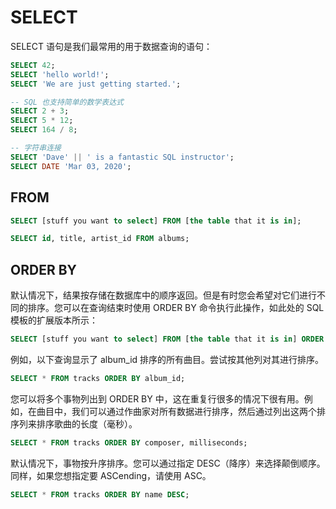 # SELECT

SELECT 语句是我们最常用的用于数据查询的语句：

```sql
SELECT 42;
SELECT 'hello world!';
SELECT 'We are just getting started.';

-- SQL 也支持简单的数学表达式
SELECT 2 + 3;
SELECT 5 * 12;
SELECT 164 / 8;

-- 字符串连接
SELECT 'Dave' || ' is a fantastic SQL instructor';
SELECT DATE 'Mar 03, 2020';
```

## FROM

```sql
SELECT [stuff you want to select] FROM [the table that it is in];

SELECT id, title, artist_id FROM albums;
```

## ORDER BY

默认情况下，结果按存储在数据库中的顺序返回。但是有时您会希望对它们进行不同的排序。您可以在查询结束时使用 ORDER BY 命令执行此操作，如此处的 SQL 模板的扩展版本所示：

```sql
SELECT [stuff you want to select] FROM [the table that it is in] ORDER BY [column you want to order by];
```

例如，以下查询显示了 album_id 排序的所有曲目。尝试按其他列对其进行排序。

```sql
SELECT * FROM tracks ORDER BY album_id;
```

您可以将多个事物列出到 ORDER BY 中，这在重复行很多的情况下很有用。例如，在曲目中，我们可以通过作曲家对所有数据进行排序，然后通过列出这两个排序列来排序歌曲的长度（毫秒）。

```sql
SELECT * FROM tracks ORDER BY composer, milliseconds;
```

默认情况下，事物按升序排序。您可以通过指定 DESC（降序）来选择颠倒顺序。同样，如果您想指定要 ASCending，请使用 ASC。

```sql
SELECT * FROM tracks ORDER BY name DESC;
```
